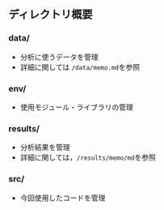## ディレクトリ概要
### data/
* 分析に使うデータを管理
* 詳細に関しては `/data/memo.md`を参照

### env/
* 使用モジュール・ライブラリの管理

### results/
* 分析結果を管理
* 詳細に関しては，`/results/memo/md`を参照

### src/
* 今回使用したコードを管理
